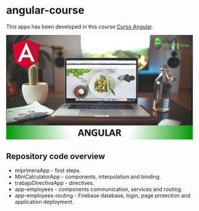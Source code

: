 # angular-course

This apps has been developed in this course [Curso Angular](https://www.pildorasinformaticas.es/course/curso-angular/curriculum/).

![course cover](./caratula-angular.jpg)

## Repository code overview

- miprimeraApp - first steps.
- MiniCalculatorApp - components, interpolation and binding.
- trabajoDirectivaApp - directives.
- app-employees - components communication, services and routing.
- app-employees-routing - Firebase database, login, page protection and application deployment.


